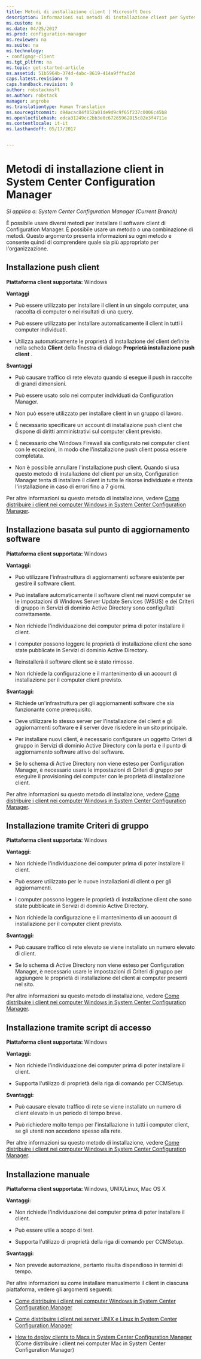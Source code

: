 ```yaml
---
title: Metodi di installazione client | Microsoft Docs
description: Informazioni sui metodi di installazione client per System Center Configuration Manager.
ms.custom: na
ms.date: 04/25/2017
ms.prod: configuration-manager
ms.reviewer: na
ms.suite: na
ms.technology:
- configmgr-client
ms.tgt_pltfrm: na
ms.topic: get-started-article
ms.assetid: 51b5964b-374d-4abc-8619-414a9fffad2d
caps.latest.revision: 9
caps.handback.revision: 0
author: robstackmsft
ms.author: robstack
manager: angrobe
ms.translationtype: Human Translation
ms.sourcegitcommit: d94acac84f052a01de9d9c9f65f237c0006c45b8
ms.openlocfilehash: edca31249cc2bb3e0c67265962815c82e3f4711e
ms.contentlocale: it-it
ms.lasthandoff: 05/17/2017


---
```

# <a name="client-installation-methods-in-system-center-configuration-manager"></a>Metodi di installazione client in System Center Configuration Manager

*Si applica a: System Center Configuration Manager (Current Branch)*

È possibile usare diversi metodi per installare il software client di Configuration Manager. È possibile usare un metodo o una combinazione di metodi. Questo argomento presenta informazioni su ogni metodo e consente quindi di comprendere quale sia più appropriato per l'organizzazione.  

## <a name="client-push-installation"></a>Installazione push client  

 **Piattaforma client supportata:** Windows  

 **Vantaggi**  

-   Può essere utilizzato per installare il client in un singolo computer, una raccolta di computer o nei risultati di una query.  

-   Può essere utilizzato per installare automaticamente il client in tutti i computer individuati.  

-   Utilizza automaticamente le proprietà di installazione del client definite nella scheda **Client** della finestra di dialogo **Proprietà installazione push client** .  

 **Svantaggi**  

-   Può causare traffico di rete elevato quando si esegue il push in raccolte di grandi dimensioni.  

-   Può essere usato solo nei computer individuati da Configuration Manager.  

-   Non può essere utilizzato per installare client in un gruppo di lavoro.  

-   È necessario specificare un account di installazione push client che dispone di diritti amministrativi sul computer client previsto.  

-   È necessario che Windows Firewall sia configurato nei computer client con le eccezioni, in modo che l'installazione push client possa essere completata.  

-   Non è possibile annullare l'installazione push client. Quando si usa questo metodo di installazione del client per un sito, Configuration Manager tenta di installare il client in tutte le risorse individuate e ritenta l'installazione in caso di errori fino a 7 giorni.  

 Per altre informazioni su questo metodo di installazione, vedere [Come distribuire i client nei computer Windows in System Center Configuration Manager](../../../../core/clients/deploy/deploy-clients-to-windows-computers.md).  

## <a name="software-update-point-based-installation"></a>Installazione basata sul punto di aggiornamento software  
 **Piattaforma client supportata:** Windows  

 **Vantaggi:**  

-   Può utilizzare l'infrastruttura di aggiornamenti software esistente per gestire il software client.  

-   Può installare automaticamente il software client nei nuovi computer se le impostazioni di Windows Server Update Services (WSUS) e dei Criteri di gruppo in Servizi di dominio Active Directory sono configuRati correttamente.  

-   Non richiede l'individuazione dei computer prima di poter installare il client.  

-   I computer possono leggere le proprietà di installazione client che sono state pubblicate in Servizi di dominio Active Directory.  

-   Reinstallerà il software client se è stato rimosso.  

-   Non richiede la configurazione e il mantenimento di un account di installazione per il computer client previsto.  

 **Svantaggi:**  

-   Richiede un'infrastruttura per gli aggiornamenti software che sia funzionante come prerequisito.  

-   Deve utilizzare lo stesso server per l'installazione del client e gli aggiornamenti software e il server deve risiedere in un sito principale.  

-   Per installare nuovi client, è necessario configurare un oggetto Criteri di gruppo in Servizi di dominio Active Directory con la porta e il punto di aggiornamento software attivo del software.  

-   Se lo schema di Active Directory non viene esteso per Configuration Manager, è necessario usare le impostazioni di Criteri di gruppo per eseguire il provisioning dei computer con le proprietà di installazione client.  

 Per altre informazioni su questo metodo di installazione, vedere [Come distribuire i client nei computer Windows in System Center Configuration Manager](../../../../core/clients/deploy/deploy-clients-to-windows-computers.md).  

## <a name="group-policy-installation"></a>Installazione tramite Criteri di gruppo  
 **Piattaforma client supportata:** Windows  

 **Vantaggi:**  

-   Non richiede l'individuazione dei computer prima di poter installare il client.  

-   Può essere utilizzato per le nuove installazioni di client o per gli aggiornamenti.  

-   I computer possono leggere le proprietà di installazione client che sono state pubblicate in Servizi di dominio Active Directory.  

-   Non richiede la configurazione e il mantenimento di un account di installazione per il computer client previsto.  

 **Svantaggi:**  

-   Può causare traffico di rete elevato se viene installato un numero elevato di client.  

-   Se lo schema di Active Directory non viene esteso per Configuration Manager, è necessario usare le impostazioni di Criteri di gruppo per aggiungere le proprietà di installazione del client ai computer presenti nel sito.  

 Per altre informazioni su questo metodo di installazione, vedere [Come distribuire i client nei computer Windows in System Center Configuration Manager](../../../../core/clients/deploy/deploy-clients-to-windows-computers.md).  

## <a name="logon-script-installation"></a>Installazione tramite script di accesso  
 **Piattaforma client supportata:** Windows  

 **Vantaggi:**  

-   Non richiede l'individuazione dei computer prima di poter installare il client.  

-   Supporta l'utilizzo di proprietà della riga di comando per CCMSetup.  

 **Svantaggi:**  

-   Può causare elevato traffico di rete se viene installato un numero di client elevato in un periodo di tempo breve.  

-   Può richiedere molto tempo per l'installazione in tutti i computer client, se gli utenti non accedono spesso alla rete.  

 Per altre informazioni su questo metodo di installazione, vedere [Come distribuire i client nei computer Windows in System Center Configuration Manager](../../../../core/clients/deploy/deploy-clients-to-windows-computers.md).  

## <a name="manual-installation"></a>Installazione manuale  
 **Piattaforma client supportata:** Windows, UNIX/Linux, Mac OS X  

 **Vantaggi:**  

-   Non richiede l'individuazione dei computer prima di poter installare il client.  

-   Può essere utile a scopo di test.  

-   Supporta l'utilizzo di proprietà della riga di comando per CCMSetup.  

 **Svantaggi:**  

-   Non prevede automazione, pertanto risulta dispendioso in termini di tempo.  

 Per altre informazioni su come installare manualmente il client in ciascuna piattaforma, vedere gli argomenti seguenti:  

-   [Come distribuire i client nei computer Windows in System Center Configuration Manager](../../../../core/clients/deploy/deploy-clients-to-windows-computers.md)  

-   [Come distribuire i client nei server UNIX e Linux in System Center Configuration Manager](../../../../core/clients/deploy/deploy-clients-to-unix-and-linux-servers.md)  

-   [How to deploy clients to Macs in System Center Configuration Manager](../../../../core/clients/deploy/deploy-clients-to-macs.md) (Come distribuire i client nei computer Mac in System Center Configuration Manager)  

